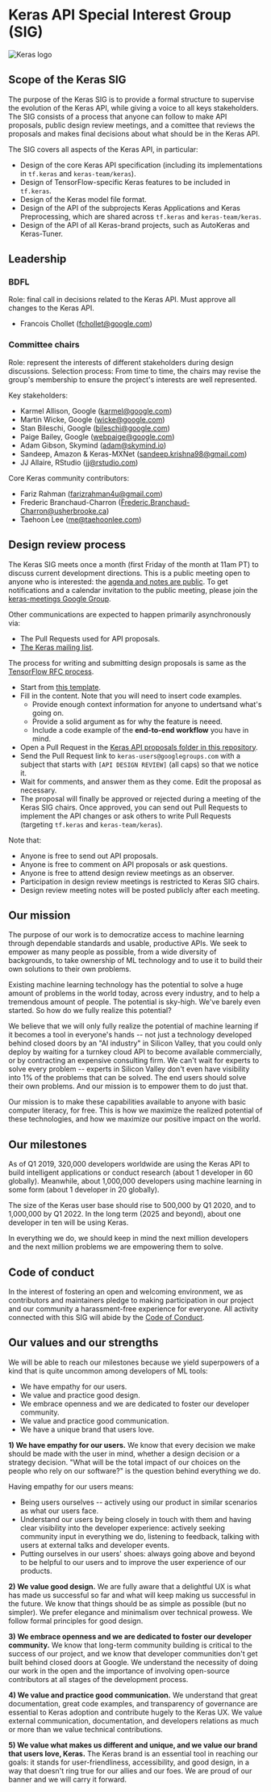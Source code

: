 # Keras API Special Interest Group (SIG)

![Keras logo](https://s3.amazonaws.com/keras.io/img/keras-logo-2018-large-1200.png)


## Scope of the Keras SIG

The purpose of the Keras SIG is to provide a formal structure to supervise the evolution of the Keras API,
while giving a voice to all keys stakeholders. The SIG consists of a process that anyone can follow to make API proposals,
public design review meetings, and a comittee that reviews the proposals and makes final decisions about what should be in the Keras API.

The SIG covers all aspects of the Keras API, in particular:

- Design of the core Keras API specification (including its implementations in `tf.keras` and `keras-team/keras`).
- Design of TensorFlow-specific Keras features to be included in `tf.keras`.
- Design of the Keras model file format.
- Design of the API of the subprojects Keras Applications and Keras Preprocessing, which are shared across `tf.keras` and `keras-team/keras`.
- Design of the API of all Keras-brand projects, such as AutoKeras and Keras-Tuner.

## Leadership

### BDFL

Role: final call in decisions related to the Keras API. Must approve all changes to the Keras API.

- Francois Chollet (fchollet@google.com)

### Committee chairs

Role: represent the interests of different stakeholders during design discussions.
Selection process: From time to time, the chairs may revise the group's membership to ensure the project's interests are well represented.

Key stakeholders:

- Karmel Allison, Google (karmel@google.com)
- Martin Wicke, Google (wicke@google.com)
- Stan Bileschi, Google (bileschi@google.com)
- Paige Bailey, Google (webpaige@google.com)
- Adam Gibson, Skymind (adam@skymind.io)
- Sandeep, Amazon & Keras-MXNet (sandeep.krishna98@gmail.com)
- JJ Allaire, RStudio (jj@rstudio.com)

Core Keras community contributors:

- Fariz Rahman (farizrahman4u@gmail.com)
- Frederic Branchaud-Charron (Frederic.Branchaud-Charron@usherbrooke.ca)
- Taehoon Lee (me@taehoonlee.com)


## Design review process

The Keras SIG meets once a month (first Friday of the month at 11am PT) to discuss current development directions.
This is a public meeting open to anyone who is interested: the [agenda and notes are public](http://bit.ly/keras-meeting-notes). To get notifications and a calendar invitation to the public meeting, please join the [keras-meetings Google Group](https://groups.google.com/a/tensorflow.org/forum/#!forum/keras-meetings).

Other communications are expected to happen primarily asynchronously via:

- The Pull Requests used for API proposals.
- [The Keras mailing list](https://groups.google.com/forum/#!forum/keras-users).

The process for writing and submitting design proposals is same as the [TensorFlow RFC process](https://github.com/tensorflow/community/blob/master/governance/TF-RFCs.md).

- Start from [this template](https://github.com/keras-team/governance/blob/master/rfcs/yyyymmdd-rfc-template.md).
- Fill in the content. Note that you will need to insert code examples.
    - Provide enough context information for anyone to undertsand what's going on.
    - Provide a solid argument as for why the feature is neeed.
    - Include a code example of the **end-to-end workflow** you have in mind.
- Open a Pull Request in the [Keras API proposals folder in this repository](https://github.com/keras-team/governance/tree/master/rfcs).
- Send the Pull Request link to `keras-users@googlegroups.com` with a subject that starts with `[API DESIGN REVIEW]` (all caps) so that we notice it.
- Wait for comments, and answer them as they come. Edit the proposal as necessary.
- The proposal will finally be approved or rejected during a meeting of the Keras SIG chairs. Once approved, you can send out Pull Requests to implement the API changes or ask others to write Pull Requests (targeting `tf.keras` and `keras-team/keras`).

Note that:
- Anyone is free to send out API proposals.
- Anyone is free to comment on API proposals or ask questions.
- Anyone is free to attend design review meetings as an observer.
- Participation in design review meetings is restricted to Keras SIG chairs.
- Design review meeting notes will be posted publicly after each meeting.


## Our mission

The purpose of our work is to democratize access to machine learning through dependable standards and usable, productive APIs.
We seek to empower as many people as possible, from a wide diversity of backgrounds, to take ownership of ML technology and to use it to build their own solutions to their own problems.

Existing machine learning technology has the potential to solve a huge amount of problems in the world today, across every industry, and to help a tremendous amount of people.
The potential is sky-high. We've barely even started. So how do we fully realize this potential?

We believe that we will only fully realize the potential of machine learning if it becomes a tool in everyone's hands -- not just a technology developed behind closed doors by an "AI industry" in Silicon Valley, that you could only deploy by waiting for a turnkey cloud API to become available commercially, or by contracting an expensive consulting firm. We can't wait for experts to solve every problem -- experts in Silicon Valley don't even have visibility into 1% of the problems that can be solved. The end users should solve their own problems. And our mission is to empower them to do just that.

Our mission is to make these capabilities available to anyone with basic computer literacy, for free. This is how we maximize the realized potential of these technologies, and how we maximize our positive impact on the world.


## Our milestones

As of Q1 2019, 320,000 developers worldwide are using the Keras API to build intelligent applications or conduct research (about 1 developer in 60 globally). Meanwhile, about 1,000,000 developers using machine learning in some form (about 1 developer in 20 globally).

The size of the Keras user base should rise to 500,000 by Q1 2020, and to 1,000,000 by Q1 2022. In the long term (2025 and beyond), about one developer in ten will be using Keras.

In everything we do, we should keep in mind the next million developers and the next million problems we are empowering them to solve.

## Code of conduct

In the interest of fostering an open and welcoming environment, we as contributors and maintainers pledge to making participation in our project and our community a harassment-free experience for everyone. All activity connected with this SIG will abide by the [Code of Conduct](https://github.com/tensorflow/tensorflow/blob/master/CODE_OF_CONDUCT.md).

## Our values and our strengths

We will be able to reach our milestones because we yield superpowers of a kind that is quite uncommon among developers of ML tools:

- We have empathy for our users.
- We value and practice good design.
- We embrace openness and we are dedicated to foster our developer community.
- We value and practice good communication. 
- We have a unique brand that users love.

**1) We have empathy for our users.** We know that every decision we make should be made with the user in mind, whether a design decision or a strategy decision. "What will be the total impact of our choices on the people who rely on our software?" is the question behind everything we do.

Having empathy for our users means:
- Being users ourselves -- actively using our product in similar scenarios as what our users face.
- Understand our users by being closely in touch with them and having clear visibility into the developer experience: actively seeking community input in everything we do, listening to feedback, talking with users at external talks and developer events.
- Putting ourselves in our users' shoes: always going above and beyond to be helpful to our users and to improve the user experience of our products.

**2) We value good design.** We are fully aware that a delightful UX is what has made us successful so far and what will keep making us successful in the future. We know that things should be as simple as possible (but no simpler). We prefer elegance and minimalism over technical prowess. We follow formal principles for good design.

**3) We embrace openness and we are dedicated to foster our developer community.** We know that long-term community building is critical to the success of our project, and we know that developer communities don't get built behind closed doors at Google. We understand the necessity of doing our work in the open and the importance of involving open-source contributors at all stages of the development process.

**4) We value and practice good communication.** We understand that great documentation, great code examples, and transparency of governance are essential to Keras adoption and contribute hugely to the Keras UX. We value external communication, documentation, and developers relations as much or more than we value technical contributions.

**5) We value what makes us different and unique, and we value our brand that users love, Keras.** The Keras brand is an essential tool in reaching our goals: it stands for user-friendliness, accessibility, and good design, in a way that doesn't ring true for our allies and our foes. We are proud of our banner and we will carry it forward.
